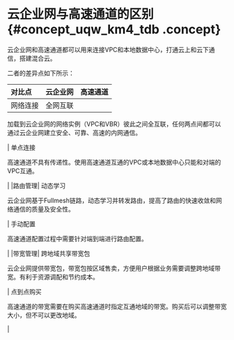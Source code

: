 # 云企业网与高速通道的区别 {#concept_uqw_km4_tdb .concept}

云企业网和高速通道都可以用来连接VPC和本地数据中心，打通云上和云下通信，搭建混合云。

二者的差异点如下所示：

|对比点|云企业网|高速通道|
|:--|:---|:---|
|网络连接| 全网互联

 加载到云企业网的网络实例（VPC和VBR）彼此之间全互联，任何两点间都可以通过云企业网建立安全、可靠、高速的内网通信。

 | 单点连接

 高速通道不具有传递性。使用高速通道互通的VPC或本地数据中心只能和对端的VPC互通。

 |
|路由管理| 动态学习

 云企业网基于Fullmesh链路，动态学习并转发路由，提高了路由的快速收敛和网络通信的质量及安全性。

 | 手动配置

 高速通道配置过程中需要针对端到端进行路由配置。

 |
|带宽管理| 跨地域共享带宽包

 云企业网提供带宽包，带宽包按区域售卖，方便用户根据业务需要调整跨地域带宽。有利于资源调配和节约成本。

 | 点到点购买

 高速通道的带宽需要在购买高速通道时指定互通地域的带宽。购买后可以调整带宽大小，但不可以更改地域。

 |

